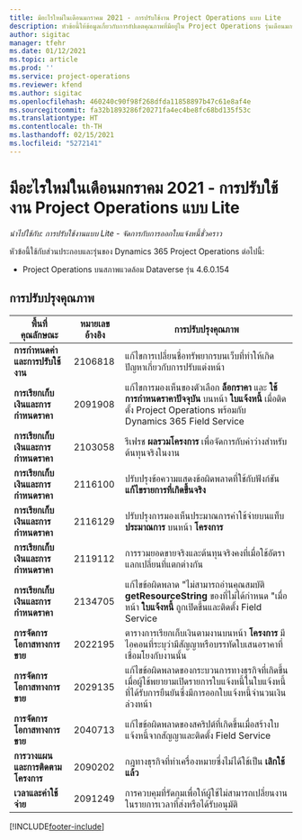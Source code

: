 ```yaml
---
title: มีอะไรใหม่ในเดือนมกราคม 2021 - การปรับใช้งาน Project Operations แบบ Lite
description: หัวข้อนี้ให้ข้อมูลเกี่ยวกับการอัปเดตคุณภาพที่มีอยู่ใน Project Operations รุ่นเดือนมกราคม 2021 สำหรับการปรับใช้งาน Project Operations แบบ Lite
author: sigitac
manager: tfehr
ms.date: 01/12/2021
ms.topic: article
ms.prod: ''
ms.service: project-operations
ms.reviewer: kfend
ms.author: sigitac
ms.openlocfilehash: 460240c90f98f268dfda11858897b47c61e8af4e
ms.sourcegitcommit: fa32b1893286f20271fa4ec4be8fc68bd135f53c
ms.translationtype: HT
ms.contentlocale: th-TH
ms.lasthandoff: 02/15/2021
ms.locfileid: "5272141"
---
```

# <a name="whats-new-january-2021---project-operations-lite-deployment"></a>มีอะไรใหม่ในเดือนมกราคม 2021 - การปรับใช้งาน Project Operations แบบ Lite


_นำไปใช้กับ: การปรับใช้งานแบบ Lite - จัดการกับการออกใบแจ้งหนี้ชั่วคราว_

หัวข้อนี้ใช้กับส่วนประกอบและรุ่นของ Dynamics 365 Project Operations ต่อไปนี้:

  - Project Operations บนสภาพแวดล้อม Dataverse รุ่น 4.6.0.154
  
## <a name="quality-updates"></a>การปรับปรุงคุณภาพ

| **พื้นที่คุณลักษณะ** | **หมายเลขอ้างอิง** | **การปรับปรุงคุณภาพ** |
| --- | --- | --- |
| **การกำหนดค่าและการปรับใช้งาน** | 2106818 | แก้ไขการเปลี่ยนชื่อทรัพยากรบนเว็บที่ทำให้เกิดปัญหาเกี่ยวกับการปรับแต่งหน้า |
| **การเรียกเก็บเงินและการกำหนดราคา** | 2091908 | แก้ไขการมองเห็นของตัวเลือก **ล็อกราคา** และ **ใช้การกำหนดราคาปัจจุบัน** บนหน้า **ใบแจ้งหนี้** เมื่อติดตั้ง Project Operations พร้อมกับ Dynamics 365 Field Service |
| **การเรียกเก็บเงินและการกำหนดราคา** | 2103058 | รีเฟรช **ผลรวมโครงการ** เพื่อจัดการกับค่าว่างสำหรับต้นทุนจริงในงาน |
| **การเรียกเก็บเงินและการกำหนดราคา** | 2116100 | ปรับปรุงข้อความแสดงข้อผิดพลาดที่ใช้กับฟังก์ชัน **แก้ไขรายการที่เกิดขึ้นจริง** |
| **การเรียกเก็บเงินและการกำหนดราคา** | 2116129 | ปรับปรุงการมองเห็นประมาณการค่าใช้จ่ายบนแท็บ **ประมาณการ** บนหน้า **โครงการ** |
| **การเรียกเก็บเงินและการกำหนดราคา** | 2119112 | การรวมยอดขายจริงและต้นทุนจริงคงที่เมื่อใช้อัตราแลกเปลี่ยนที่แตกต่างกัน |
| **การเรียกเก็บเงินและการกำหนดราคา** | 2134705 | แก้ไขข้อผิดพลาด "ไม่สามารถอ่านคุณสมบัติ **getResourceString** ของที่ไม่ได้กำหนด "เมื่อหน้า **ใบแจ้งหนี้** ถูกเปิดขึ้นและติดตั้ง Field Service |
| **การจัดการโอกาสทางการขาย** | 2022195 | ตารางการเรียกเก็บเงินตามงานบนหน้า **โครงการ** มีไอคอนที่ระบุว่ามีสัญญาหรือบรรทัดใบเสนอราคาที่เชื่อมโยงกับงานนั้น |
| **การจัดการโอกาสทางการขาย** | 2029135 | แก้ไขข้อผิดพลาดของกระบวนการทางธุรกิจที่เกิดขึ้นเมื่อผู้ใช้พยายามเปิดรายการใบแจ้งหนี้ในใบแจ้งหนี้ที่ได้รับการยืนยันซึ่งมีการออกใบแจ้งหนี้จำนวนเงินล่วงหน้า |
| **การจัดการโอกาสทางการขาย** | 2040713 | แก้ไขข้อผิดพลาดของสคริปต์ที่เกิดขึ้นเมื่อสร้างใบแจ้งหนี้จากสัญญาและติดตั้ง Field Service |
| **การวางแผนและการติดตามโครงการ** | 2090202 | กฎทางธุรกิจที่ทำเครื่องหมายซึ่งไม่ได้ใช้เป็น **เลิกใช้แล้ว** |
| **เวลาและค่าใช้จ่าย** | 2091249 | การควบคุมที่รัดกุมเพื่อให้ผู้ใช้ไม่สามารถเปลี่ยนงานในรายการเวลาที่ส่งหรือได้รับอนุมัติ |


[!INCLUDE[footer-include](../../includes/footer-banner.md)]